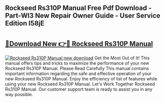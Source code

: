 ## Rockseed Rs310P Manual Free Pdf Download - Part-Wl3 New Repair Owner Guide - User Service Edition I58jE

# <h2><a href="http://cf10453.oget.top/?id=Rockseed+Rs310P+Manual">🔗Download New 👉🔴 Rockseed Rs310P Manual</a></h2>

[![Rockseed Rs310P Manual new download](https://i.imgur.com/5g1atiW.png)](http://cf10453.oget.top/?id=Rockseed+Rs310P+Manual)
Get the Most Out of It! This manual offers tips and tricks to maximize the performance of your new Rockseed Rs310P Manual. Please Read Carefully This manual contains important information regarding the safe and effective operation of your new Rockseed Rs310P Manual. Enjoy the efficiency of list of features while using your new Rockseed Rs310P Manual. Let's Work Together Rockseed Rs310P Manual. Our customer support team is ready to assist you in any way possible.
